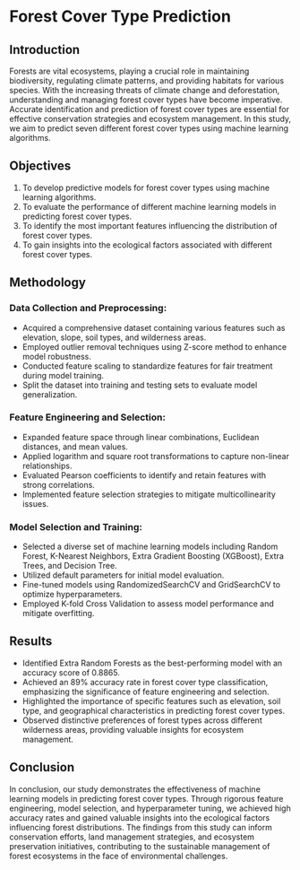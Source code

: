 # Forest Cover Type Prediction

## Introduction
Forests are vital ecosystems, playing a crucial role in maintaining biodiversity, regulating climate patterns, and providing habitats for various species. With the increasing threats of climate change and deforestation, understanding and managing forest cover types have become imperative. Accurate identification and prediction of forest cover types are essential for effective conservation strategies and ecosystem management. In this study, we aim to predict seven different forest cover types using machine learning algorithms.

## Objectives
1) To develop predictive models for forest cover types using machine learning algorithms.
2) To evaluate the performance of different machine learning models in predicting forest cover types.
3) To identify the most important features influencing the distribution of forest cover types.
4) To gain insights into the ecological factors associated with different forest cover types.

## Methodology
### Data Collection and Preprocessing:
* Acquired a comprehensive dataset containing various features such as elevation, slope, soil types, and wilderness areas.
* Employed outlier removal techniques using Z-score method to enhance model robustness.
* Conducted feature scaling to standardize features for fair treatment during model training.
* Split the dataset into training and testing sets to evaluate model generalization.

### Feature Engineering and Selection:
* Expanded feature space through linear combinations, Euclidean distances, and mean values.
* Applied logarithm and square root transformations to capture non-linear relationships.
* Evaluated Pearson coefficients to identify and retain features with strong correlations.
* Implemented feature selection strategies to mitigate multicollinearity issues.

### Model Selection and Training:
* Selected a diverse set of machine learning models including Random Forest, K-Nearest Neighbors, Extra Gradient Boosting (XGBoost), Extra Trees, and Decision Tree.
* Utilized default parameters for initial model evaluation.
* Fine-tuned models using RandomizedSearchCV and GridSearchCV to optimize hyperparameters.
* Employed K-fold Cross Validation to assess model performance and mitigate overfitting.


## Results
* Identified Extra Random Forests as the best-performing model with an accuracy score of 0.8865.
* Achieved an 89% accuracy rate in forest cover type classification, emphasizing the significance of feature engineering and selection.
* Highlighted the importance of specific features such as elevation, soil type, and geographical characteristics in predicting forest cover types.
* Observed distinctive preferences of forest types across different wilderness areas, providing valuable insights for ecosystem management.

## Conclusion
In conclusion, our study demonstrates the effectiveness of machine learning models in predicting forest cover types. Through rigorous feature engineering, model selection, and hyperparameter tuning, we achieved high accuracy rates and gained valuable insights into the ecological factors influencing forest distributions. The findings from this study can inform conservation efforts, land management strategies, and ecosystem preservation initiatives, contributing to the sustainable management of forest ecosystems in the face of environmental challenges.
